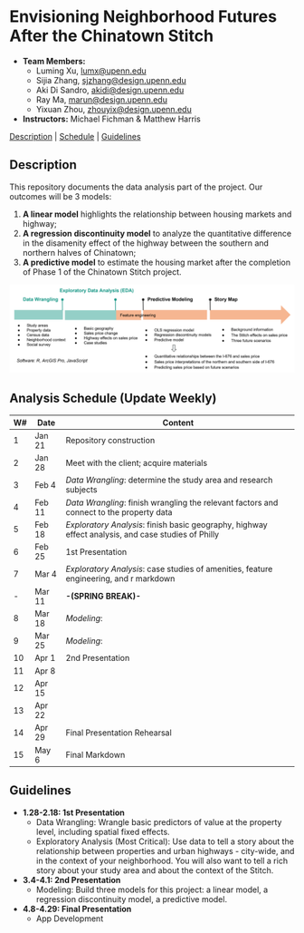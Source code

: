 # Envisioning Neighborhood Futures After the Chinatown Stitch

* **Team Members:**
  * Luming Xu, lumx@upenn.edu
  * Sijia Zhang, sjzhang@design.upenn.edu
  * Aki Di Sandro, akidi@design.upenn.edu
  * Ray Ma, marun@design.upenn.edu
  * Yixuan Zhou, zhouyix@design.upenn.edu
* **Instructors:** Michael Fichman & Matthew Harris

[Description](#description) | [Schedule](#analysis-schedule-(update-weekly)) | [Guidelines](#guidelines)

## Description

This repository documents the data analysis part of the project. Our outcomes will be 3 models:

1. **A linear model** highlights the relationship between housing markets and highway;
2. **A regression discontinuity model** to analyze the quantitative difference in the disamenity effect of the highway between the southern and northern halves of Chinatown;
3. **A predictive model** to estimate the housing market after the completion of Phase 1 of the Chinatown Stitch project.

![*Methodology*](Final%20R%20Markdown/Images/methodology.png)

## Analysis Schedule (Update Weekly)

|  W#  |  Date  |  Content  |
|------|--------|---------|
|  1   |  Jan 21  |  Repository construction  |
|  2   |  Jan 28  |  Meet with the client; acquire materials  |
|  3   |  Feb 4   |  _Data Wrangling_: determine the study area and research subjects   |
|  4   |  Feb 11   |  _Data Wrangling_: finish wrangling the relevant factors and connect to the property data |
|  5   |  Feb 18  |  _Exploratory Analysis_: finish basic geography, highway effect analysis, and case studies of Philly  |
|  6   |  Feb 25  |  1st Presentation  |
|  7   |  Mar 4   |  _Exploratory Analysis_: case studies of amenities, feature engineering, and r markdown  |
|  -   |  Mar 11   |  **-(SPRING BREAK)-**  |
|  8   |  Mar 18  |  _Modeling_:   |
|  9   |  Mar 25  |  _Modeling_:   |
|  10  |  Apr 1  |  2nd Presentation  |
|  11  |  Apr 8   |    |
|  12  |  Apr 15  |    |
|  13  |  Apr 22  |    |
|  14  |  Apr 29  | Final Presentation Rehearsal |
|  15  |  May 6  | Final Markdown |

## Guidelines
* **1.28-2.18: 1st Presentation**
  * Data Wrangling: Wrangle basic predictors of value at the property level, including spatial fixed effects.
  * Exploratory Analysis (Most Critical): Use data to tell a story about the relationship between properties and urban highways - city-wide, and in the context of your neighborhood. You will also want to tell a rich story about your study area and about the context of the Stitch.
* **3.4-4.1: 2nd Presentation**
  * Modeling: Build three models for this project: a linear model, a regression discontinuity model, a predictive model.
* **4.8-4.29: Final Presentation**
  * App Development
